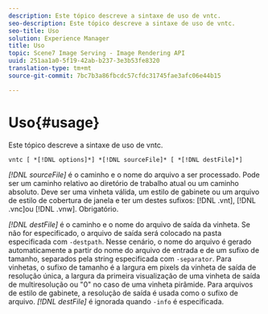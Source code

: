 ```yaml
---
description: Este tópico descreve a sintaxe de uso de vntc.
seo-description: Este tópico descreve a sintaxe de uso de vntc.
seo-title: Uso
solution: Experience Manager
title: Uso
topic: Scene7 Image Serving - Image Rendering API
uuid: 251aa1a0-5f19-42ab-b237-3e3b53fe8320
translation-type: tm+mt
source-git-commit: 7bc7b3a86fbcdc57cfdc31745fae3afc06e44b15

---
```



# Uso{#usage}

Este tópico descreve a sintaxe de uso de vntc.

`vntc [ *[!DNL options]*] *[!DNL sourceFile]* [ *[!DNL destFile]*]`

*[!DNL sourceFile]* é o caminho e o nome do arquivo a ser processado. Pode ser um caminho relativo ao diretório de trabalho atual ou um caminho absoluto. Deve ser uma vinheta válida, um estilo de gabinete ou um arquivo de estilo de cobertura de janela e ter um destes sufixos: [!DNL .vnt], [!DNL .vnc]ou [!DNL .vnw]. Obrigatório.

*[!DNL destFile]* é o caminho e o nome do arquivo de saída da vinheta. Se não for especificado, o arquivo de saída será colocado na pasta especificada com `-destpath`. Nesse cenário, o nome do arquivo é gerado automaticamente a partir do nome do arquivo de entrada e de um sufixo de tamanho, separados pela string especificada com `-separator`. Para vinhetas, o sufixo de tamanho é a largura em pixels da vinheta de saída de resolução única, a largura da primeira visualização de uma vinheta de saída de multiresolução ou &quot;0&quot; no caso de uma vinheta pirâmide. Para arquivos de estilo de gabinete, a resolução de saída é usada como o sufixo de arquivo. *[!DNL destFile]* é ignorada quando `-info` é especificada.
